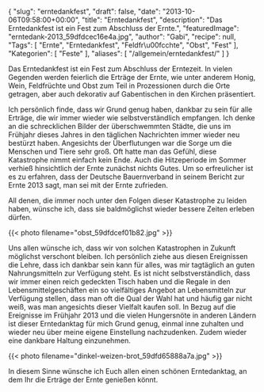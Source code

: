 {
    "slug": "erntedankfest",
    "draft": false,
    "date": "2013-10-06T09:58:00+00:00",
    "title": "Erntedankfest",
    "description": "Das Erntedankfest ist ein Fest zum Abschluss der Ernte.",
    "featuredImage": "erntedank-2013_59dfdcec16e4a.jpg",
    "author": "Gabi",
    "recipe": null,
    "Tags": [
        "Ernte",
        "Erntedankfest",
        "Feldfr\u00fcchte",
        "Obst",
        "Fest"
    ],
    "Kategorien": [
        "Feste"
    ],
    "aliases": [
        "\/allgemein\/erntedankfest\/"
    ]
}

Das Erntedankfest ist ein Fest zum Abschluss der Erntezeit. In vielen Gegenden werden feierlich die Erträge der Ernte, wie unter anderem Honig, Wein, Feldfrüchte und Obst zum Teil in Prozessionen durch die Orte getragen, aber auch dekorativ auf Gabentischen in den Kirchen präsentiert.

Ich persönlich finde, dass wir Grund genug haben, dankbar zu sein für alle Erträge, die wir immer wieder wie selbstverständlich empfangen. Ich denke an die schrecklichen Bilder der überschwemmten Städte, die uns im Frühjahr dieses Jahres in den täglichen Nachrichten immer wieder neu bestürzt haben. Angesichts der Überflutungen war die Sorge um die Menschen und Tiere sehr groß. Oft hatte man das Gefühl, diese Katastrophe nimmt einfach kein Ende. Auch die Hitzeperiode im Sommer verhieß hinsichtlich der Ernte zunächst nichts Gutes. Um so erfreulicher ist es zu erfahren, dass der Deutsche Bauernverband in seinem Bericht zur Ernte 2013 sagt, man sei mit der Ernte zufrieden.

All denen, die immer noch unter den Folgen dieser Katastrophe zu leiden haben, wünsche ich, dass sie baldmöglichst wieder bessere Zeiten erleben dürfen.

{{< photo filename="obst_59dfdcef01b82.jpg" >}}

Uns allen wünsche ich, dass wir von solchen Katastrophen in Zukunft möglichst verschont bleiben. Ich persönlich ziehe aus diesen Ereignissen die Lehre, dass ich dankbar sein kann für alles, was mir tagtäglich an guten Nahrungsmitteln zur Verfügung steht. Es ist nicht selbstverständlich, dass wir immer einen reich gedeckten Tisch haben und die Regale in den Lebensmittelgeschäften ein so vielfältiges Angebot an Lebensmitteln zur Verfügung stellen, dass man oft die Qual der Wahl hat und häufig gar nicht weiß, was man angesichts dieser Vielfalt kaufen soll. In Bezug auf die Ereignisse im Frühjahr 2013 und die vielen Hungersnöte in anderen Ländern ist dieser Erntedanktag für mich Grund genug, einmal inne zuhalten und wieder neu über meine eigene Einstellung nachzudenken. Zudem wieder eine dankbare Haltung einzunehmen.

{{< photo filename="dinkel-weizen-brot_59dfd65888a7a.jpg" >}}

In diesem Sinne wünsche ich Euch allen einen schönen Erntedanktag, an dem Ihr die Erträge der Ernte genießen könnt.
